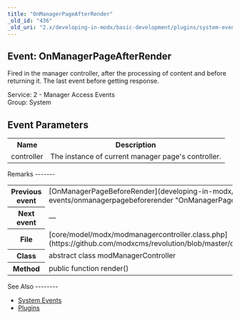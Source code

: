 ```yaml
---
title: "OnManagerPageAfterRender"
_old_id: "436"
_old_uri: "2.x/developing-in-modx/basic-development/plugins/system-events/onmanagerpageafterrender"
---
```


Event: OnManagerPageAfterRender
-------------------------------

Fired in the manager controller, after the processing of content and before returning it. The last event before getting response.

Service: 2 - Manager Access Events   
Group: System

Event Parameters
----------------

<table><tbody><tr><th>Name</th><th>Description</th></tr><tr><td>controller</td><td>The instance of current manager page's controller.</td></tr></tbody></table>Remarks
-------

<table><tbody><tr><th>Previous event</th><td>[OnManagerPageBeforeRender](developing-in-modx/basic-development/plugins/system-events/onmanagerpagebeforerender "OnManagerPageBeforeRender")</td></tr><tr><th>Next event</th><td>—</td></tr><tr><th>File</th><td>[core/model/modx/modmanagercontroller.class.php](https://github.com/modxcms/revolution/blob/master/core/model/modx/modmanagercontroller.class.php)</td></tr><tr><th>Class</th><td>abstract class modManagerController</td></tr><tr><th>Method</th><td>public function render()</td></tr></tbody></table>See Also
--------

- [System Events](developing-in-modx/basic-development/plugins/system-events "System Events")
- [Plugins](developing-in-modx/basic-development/plugins "Plugins")